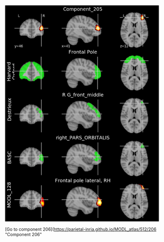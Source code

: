 


![205](preliminary/205.jpg "Component 205")

[Go to component 206](https://parietal-inria.github.io/MODL_atlas/512/206 "Component 206"